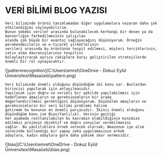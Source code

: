 # VERİ BİLİMİ BLOG YAZISI

    Veri biliminde örüntü tanımlamadan diğer uygulamalara nazaran daha çok etkilendiğimi söyleyebilirim.
    Bunun sebebi veriler arasında bulunabilecek herhangi bir desen ya da benzerliğin farkedilmesinin çalışılan
    alanda çok büyük bir avantaj sağlayacağını düşünüyorum. Örneğin perakendecilerin ve e-ticaret şirketlerinin
    verileri arasında bu örüntünün tespit edilmesi, müşteri tercihlerinin, satın alma davranışlarının tespitini 
    kolaylaştıracak ayrıca rakiplere karşı geliştirilen stratejilerde önemli bir rol oynayacaktır.

![patternrecognition](C:\Users\emret\OneDrive - Dokuz Eylül Üniversitesi\Masaüstü\pattern.png)


    Veri biliminde önemli olduğunu düşündüğüm iki konu var. Bunlardan birincisi yapılacak işin anlaşılmasıdır.
    Yapılacak işin doğru ve verimli bir şekilde yapılabilmesi için hedeflenen amaçların ve gereksinimlerin bir arada
    değerlendirilmesi gerektiğini düşünüyorum. Düşünülen amaçların ve gereksinimlerin bir veri bilimi problemi haline 
    getirmek bu konunun en önemli parçasıdır. İkinci önemli olduğunu düşündüğüm konu ise Bias(Yanlılık). Verinin geçtiği
    her aşamada rastlanılabilen bu kavramın olabildiğince minimize edilmesi projenin objektif ve doğru sonuçlar verebilmesini
    sağlar. Bu yanlılıklara örnek verecek olursak; Amazonun işe alım sürecinde kullandığı bir yapay zeka uygulamasının erkek
    adaylara, kadın adaylara göre daha yüksek skor vermesidir.

![bias](C:\Users\emret\OneDrive - Dokuz Eylül Üniversitesi\Masaüstü\bias.png) 